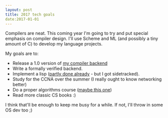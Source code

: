 ```yaml
---
layout: post
title: 2017 tech goals
date:2017-01-01
---
```


Compilers are neat. This coming year I'm going to try and put special emphasis on compiler design. I'll use Scheme and ML (and possibly a tiny amount of C) to develop my language projects.

My goals are to:

* Release a 1.0 version of [my compiler backend](https://github.com/charles-l/dirt)
* Write a formally verified backend.
* Implement a lisp ([partly done already](https://github.com/charles-l/po) - but I got sidetracked).
* Study for the CCNA over the summer (I really ought to know networking better)
* Do a proper algorithms course ([maybe this one](https://www.coursera.org/specializations/data-structures-algorithms))
* Read more classic CS books :)

I think that'll be enough to keep me busy for a while. If not, I'll throw in some OS dev too ;)
